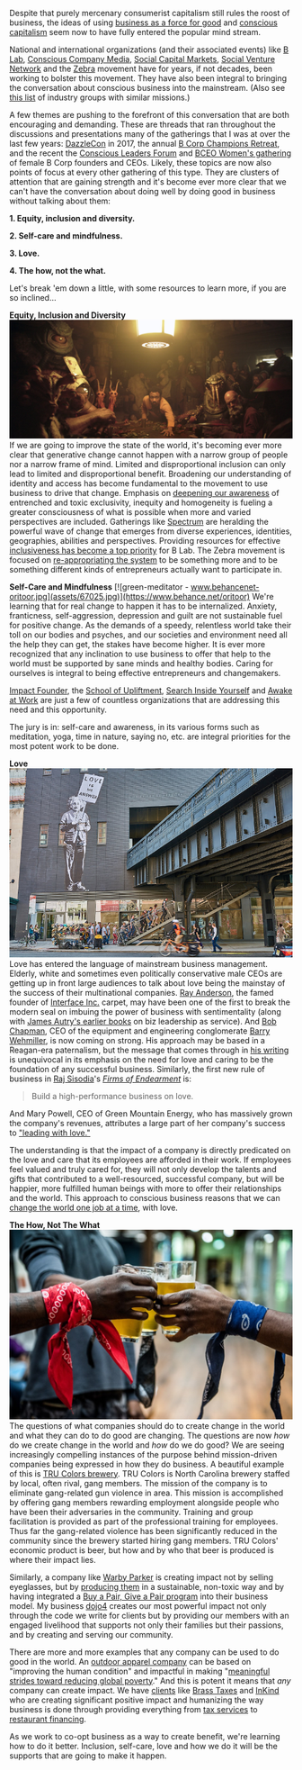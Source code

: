 Despite that purely mercenary consumerist capitalism still rules the roost of business, the ideas of using [business as a force for good](https://bcorporation.net/about-b-corps) and [conscious capitalism](https://www.consciouscapitalism.org/credo) seem now to have fully entered the popular mind stream. 

National and international organizations (and their associated events) like [B Lab](https://bcorporation.net/), [Conscious Company Media](https://consciouscompanymedia.com/), [Social Capital Markets](https://socialcapitalmarkets.net/), [Social Venture Network](http://) and the [Zebra](https://www.zebrasunite.com/) movement have for years, if not decades, been working to bolster this movement. They have also been integral to bringing the conversation about conscious business into the mainstream.  (Also see [this list](https://consciouscompanymedia.com/sustainable-business/10-conscious-business-industry-groups-consider-joining/) of industry groups with similar missions.) 


A few themes are pushing to the forefront of this conversation that are both encouraging and demanding. These are threads that ran throughout the discussions and presentations many of the gatherings that I was at over the last few years: [DazzleCon](https://www.zebrasunite.com/attend-dazzlecon-17) in 2017, the annual [B Corp Champions Retreat](https://bcorporation.net/2019-champions-retreat), and the recent the [Conscious Leaders Forum](https://consciouscompanyleadersforum.com/) and [BCEO Women's gathering](https://bthechange.com/we-the-change-women-together-envision-a-better-earth-through-better-business-8c9524777a14) of female B Corp founders and CEOs. Likely, these topics are now also points of focus at every other gathering of this type.  They are clusters of attention that are gaining strength and it's become ever more clear that we can't have the conversation about doing well by doing good in business without talking about them:

**1. Equity, inclusion and diversity.**

**2. Self-care and mindfulness.**

**3. Love.**

**4. The how, not the what.**

Let's break 'em down a little, with some resources to learn more, if you are so inclined...

**Equity, Inclusion and Diversity**
![young-lando-diversity.jpg](assets/66966.jpg) If we are going to improve the state of the world, it's becoming ever more clear that generative change cannot happen with a narrow group of people nor a narrow frame of mind. Limited and disproportional inclusion can only lead to limited and disproportional benefit. Broadening our understanding of identity and access has become fundamental to the movement to use business to drive that change. Emphasis on [deepening our awareness](https://consciouscompanymedia.com/workplace-culture/3-lessons-on-advancing-equity-and-inclusion-in-the-workplace/) of entrenched and toxic exclusivity, inequity and homogeneity is fueling a greater consciousness of what is possible when more and varied perspectives are included. Gatherings like [Spectrum](https://consciouscompanymedia.com/spectrum/) are heralding the powerful wave of change that emerges from diverse experiences, identities, geographies, abilities and perspectives. Providing resources for effective [inclusiveness has become a top priority](https://bcorporation.net/for-b-corps/inclusive-economy-challenge) for B Lab. The Zebra movement is focused on [re-appropriating the system](https://medium.com/@sexandstartups/zebras-lets-get-in-formation-fdcbc72fec4a) to be something more and to be something different kinds of entrepreneurs actually want to participate in. 


**Self-Care and Mindfulness**
[![green-meditator - www.behancenet-oritoor.jpg](assets/67025.jpg)](https://www.behance.net/oritoor) We're learning that for real change to happen it has to be internalized.  Anxiety, franticness, self-aggression, depression and guilt are not sustainable fuel for positive change. As the demands of a speedy, relentless world take their toll on our bodies and psyches, and our societies and environment need all the help they can get, the stakes have become higher. It is ever more recognized that any inclination to use business to offer that help to the world must be supported by sane minds and healthy bodies. Caring for ourselves is integral to being effective entrepreneurs and changemakers. 

[Impact Founder](https://www.impactfounder.com/), the [School of Upliftment](https://soultour.com/sou), [Search Inside Yourself](https://siyli.org/) and [Awake at Work](http://awakeatwork.net/) are just a few of countless organizations that are addressing this need and this opportunity.

The jury is in: self-care and awareness, in its various forms such as meditation, yoga, time in nature, saying no, etc. are integral priorities for the most potent work to be done.  


**Love**
![Love-is-the-Answer,medium_large.1431659585.jpg](assets/66962.jpg) Love has entered the language of mainstream business management. Elderly, white and sometimes even politically conservative male CEOs are getting up in front large audiences to talk about love being the mainstay of the success of their multinational companies. [Ray Anderson](https://www.youtube.com/watch?v=iP9QF_lBOyA), the famed founder of [Interface Inc.](https://www.interface.com/US/en-US/homepage) carpet, may have been one of the first to break the modern seal on imbuing the power of business with sentimentality (along with [James Autry's earlier books](https://www.amazon.com/James-A.-Autry/e/B001IYZFQG) on biz leadership as service). And [Bob Chapman](https://ileadwithlove.org/bob-chapman-2018), CEO of the equipment and engineering conglomerate [Barry Wehmiller](https://www.barrywehmiller.com/), is now coming on strong. His approach may be based in a Reagan-era paternalism, but the message that comes through in [his writing](https://www.amazon.com/Everybody-Matters-Extraordinary-Caring-People/dp/1591847796) is unequivocal in its emphasis on the need for love and caring to be the foundation of any successful business. Similarly, the first new rule of business in [Raj Sisodia](http://rajsisodia.com/)'s [*Firms of Endearment*](https://www.firmsofendearment.com/) is: 

> Build a high-performance business on love. 

And Mary Powell, CEO of Green Mountain Energy, who has massively grown the company's revenues, attributes a large part of her company's success to ["leading with love."](https://greenmountainpower.com/news/gmps-mary-powell-list-world-changing-women/)

The understanding is that the impact of a company is directly predicated on the love and care that its employees are afforded in their work. If employees feel valued and truly cared for, they will not only develop the talents and gifts that contributed to a well-resourced, successful company, but will be happier, more fulfilled human beings with more to offer their relationships and the world. This approach to conscious business reasons that we can [change the world one job at a time](https://www.trulyhumanleadership.com/?page_id=36), with love. 


**The How, Not The What**
[![TRU-Colors_Photo-by-Will-Page-Photography-1.jpg](assets/67041.jpg)](https://consciouscompanymedia.com/the-new-economy/tru-colors-brewery-impact-investing/) The questions of what companies should do to create change in the world and what they can do to do good are changing. The questions are now *how* do we create change in the world and *how* do we do good? We are seeing increasingly compelling instances of the purpose behind mission-driven companies being expressed in how they do business. A beautiful example of this is [TRU Colors brewery](https://trucolors.co/). TRU Colors is North Carolina brewery staffed by local, often rival, gang members. The mission of the company is to eliminate gang-related gun violence in area. This mission is accomplished by offering gang members rewarding employment alongside people who have been their adversaries in the community. Training and group facilitation is provided as part of the professional training for employees. Thus far the gang-related violence has been significantly reduced in the community since the brewery started hiring gang members. TRU Colors' economic product is beer, but how and by who that beer is produced is where their impact lies. 

Similarly, a company like [Warby Parker](https://www.warbyparker.com/) is creating impact not by selling eyeglasses, but by [producing them](https://www.warbyparker.com/how-our-glasses-are-made) in a sustainable, non-toxic way and by having integrated a [Buy a Pair, Give a Pair program](https://www.warbyparker.com/buy-a-pair-give-a-pair) into their business model. My business [dojo4](https://dojo4.com/) creates our most powerful impact not only through the code we write for clients but by providing our members with an engaged livelihood that supports not only their families but their passions, and by creating and serving our community. 

There are more and more examples that any company can be used to do good in the world. An [outdoor apparel company](https://www.cotopaxi.com/pages/gear-for-good) can be based on "improving the human condition" and impactful in making "[meaningful strides toward reducing global poverty](https://www.cotopaxi.com/pages/impact-report)." And this is potent it means that *any* company can create impact. We have [clients](https://dojo4.com/work) like [Brass Taxes](https://brasstaxes.com/) and [InKind](https://inkind.com/) who are creating significant positive impact and humanizing the way business is done through providing everything from [tax services](https://brasstaxes.com/) to [restaurant financing](https://www.inkind.com/). 

As we work to co-opt business as a way to create benefit, we're learning how to do it better. Inclusion, self-care, love and how we do it will be the supports that are going to make it happen.
